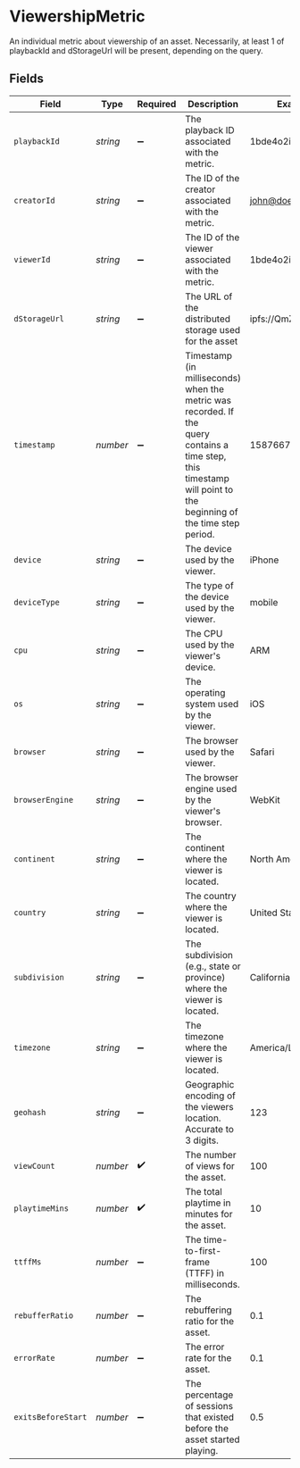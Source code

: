 # ViewershipMetric

An individual metric about viewership of an asset. Necessarily, at least
1 of playbackId and dStorageUrl will be present, depending on the query.



## Fields

| Field                                                                                                                                                             | Type                                                                                                                                                              | Required                                                                                                                                                          | Description                                                                                                                                                       | Example                                                                                                                                                           |
| ----------------------------------------------------------------------------------------------------------------------------------------------------------------- | ----------------------------------------------------------------------------------------------------------------------------------------------------------------- | ----------------------------------------------------------------------------------------------------------------------------------------------------------------- | ----------------------------------------------------------------------------------------------------------------------------------------------------------------- | ----------------------------------------------------------------------------------------------------------------------------------------------------------------- |
| `playbackId`                                                                                                                                                      | *string*                                                                                                                                                          | :heavy_minus_sign:                                                                                                                                                | The playback ID associated with the metric.                                                                                                                       | 1bde4o2i6xycudoy                                                                                                                                                  |
| `creatorId`                                                                                                                                                       | *string*                                                                                                                                                          | :heavy_minus_sign:                                                                                                                                                | The ID of the creator associated with the metric.                                                                                                                 | john@doe.com                                                                                                                                                      |
| `viewerId`                                                                                                                                                        | *string*                                                                                                                                                          | :heavy_minus_sign:                                                                                                                                                | The ID of the viewer associated with the metric.                                                                                                                  | 1bde4o2i6xycudoy                                                                                                                                                  |
| `dStorageUrl`                                                                                                                                                     | *string*                                                                                                                                                          | :heavy_minus_sign:                                                                                                                                                | The URL of the distributed storage used for the asset                                                                                                             | ipfs://QmZ4                                                                                                                                                       |
| `timestamp`                                                                                                                                                       | *number*                                                                                                                                                          | :heavy_minus_sign:                                                                                                                                                | Timestamp (in milliseconds) when the metric was recorded. If the<br/>query contains a time step, this timestamp will point to the<br/>beginning of the time step period.<br/> | 1587667174725                                                                                                                                                     |
| `device`                                                                                                                                                          | *string*                                                                                                                                                          | :heavy_minus_sign:                                                                                                                                                | The device used by the viewer.                                                                                                                                    | iPhone                                                                                                                                                            |
| `deviceType`                                                                                                                                                      | *string*                                                                                                                                                          | :heavy_minus_sign:                                                                                                                                                | The type of the device used by the viewer.                                                                                                                        | mobile                                                                                                                                                            |
| `cpu`                                                                                                                                                             | *string*                                                                                                                                                          | :heavy_minus_sign:                                                                                                                                                | The CPU used by the viewer's device.                                                                                                                              | ARM                                                                                                                                                               |
| `os`                                                                                                                                                              | *string*                                                                                                                                                          | :heavy_minus_sign:                                                                                                                                                | The operating system used by the viewer.                                                                                                                          | iOS                                                                                                                                                               |
| `browser`                                                                                                                                                         | *string*                                                                                                                                                          | :heavy_minus_sign:                                                                                                                                                | The browser used by the viewer.                                                                                                                                   | Safari                                                                                                                                                            |
| `browserEngine`                                                                                                                                                   | *string*                                                                                                                                                          | :heavy_minus_sign:                                                                                                                                                | The browser engine used by the viewer's browser.                                                                                                                  | WebKit                                                                                                                                                            |
| `continent`                                                                                                                                                       | *string*                                                                                                                                                          | :heavy_minus_sign:                                                                                                                                                | The continent where the viewer is located.                                                                                                                        | North America                                                                                                                                                     |
| `country`                                                                                                                                                         | *string*                                                                                                                                                          | :heavy_minus_sign:                                                                                                                                                | The country where the viewer is located.                                                                                                                          | United States                                                                                                                                                     |
| `subdivision`                                                                                                                                                     | *string*                                                                                                                                                          | :heavy_minus_sign:                                                                                                                                                | The subdivision (e.g., state or province) where the viewer is<br/>located.<br/>                                                                                   | California                                                                                                                                                        |
| `timezone`                                                                                                                                                        | *string*                                                                                                                                                          | :heavy_minus_sign:                                                                                                                                                | The timezone where the viewer is located.                                                                                                                         | America/Los_Angeles                                                                                                                                               |
| `geohash`                                                                                                                                                         | *string*                                                                                                                                                          | :heavy_minus_sign:                                                                                                                                                | Geographic encoding of the viewers location. Accurate to 3 digits.                                                                                                | 123                                                                                                                                                               |
| `viewCount`                                                                                                                                                       | *number*                                                                                                                                                          | :heavy_check_mark:                                                                                                                                                | The number of views for the asset.                                                                                                                                | 100                                                                                                                                                               |
| `playtimeMins`                                                                                                                                                    | *number*                                                                                                                                                          | :heavy_check_mark:                                                                                                                                                | The total playtime in minutes for the asset.                                                                                                                      | 10                                                                                                                                                                |
| `ttffMs`                                                                                                                                                          | *number*                                                                                                                                                          | :heavy_minus_sign:                                                                                                                                                | The time-to-first-frame (TTFF) in milliseconds.                                                                                                                   | 100                                                                                                                                                               |
| `rebufferRatio`                                                                                                                                                   | *number*                                                                                                                                                          | :heavy_minus_sign:                                                                                                                                                | The rebuffering ratio for the asset.                                                                                                                              | 0.1                                                                                                                                                               |
| `errorRate`                                                                                                                                                       | *number*                                                                                                                                                          | :heavy_minus_sign:                                                                                                                                                | The error rate for the asset.                                                                                                                                     | 0.1                                                                                                                                                               |
| `exitsBeforeStart`                                                                                                                                                | *number*                                                                                                                                                          | :heavy_minus_sign:                                                                                                                                                | The percentage of sessions that existed before the asset started<br/>playing.<br/>                                                                                | 0.5                                                                                                                                                               |